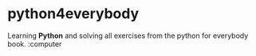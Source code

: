 # python4everybody

Learning **Python** and solving all exercises from the python for everybody book. :computer
